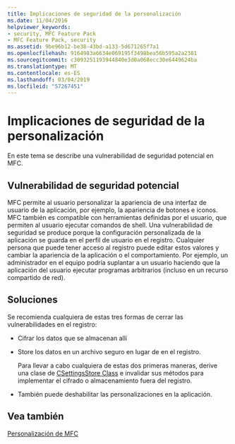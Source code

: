 ```yaml
---
title: Implicaciones de seguridad de la personalización
ms.date: 11/04/2016
helpviewer_keywords:
- security, MFC Feature Pack
- MFC Feature Pack, security
ms.assetid: 9be96b12-be38-43bd-a133-5d671265f7a1
ms.openlocfilehash: 9164983a6634e069195f3498bea56b595a2a2381
ms.sourcegitcommit: c3093251193944840e3d0a068ecc30e6449624ba
ms.translationtype: MT
ms.contentlocale: es-ES
ms.lasthandoff: 03/04/2019
ms.locfileid: "57267451"
---
```

# <a name="security-implications-of-customization"></a>Implicaciones de seguridad de la personalización

En este tema se describe una vulnerabilidad de seguridad potencial en MFC.

## <a name="potential-security-weakness"></a>Vulnerabilidad de seguridad potencial

MFC permite al usuario personalizar la apariencia de una interfaz de usuario de la aplicación, por ejemplo, la apariencia de botones e iconos. MFC también es compatible con herramientas definidas por el usuario, que permiten al usuario ejecutar comandos de shell. Una vulnerabilidad de seguridad se produce porque la configuración personalizada de la aplicación se guarda en el perfil de usuario en el registro. Cualquier persona que puede tener acceso al registro puede editar estos valores y cambiar la apariencia de la aplicación o el comportamiento. Por ejemplo, un administrador en el equipo podría suplantar a un usuario haciendo que la aplicación del usuario ejecutar programas arbitrarios (incluso en un recurso compartido de red).

## <a name="workarounds"></a>Soluciones

Se recomienda cualquiera de estas tres formas de cerrar las vulnerabilidades en el registro:

- Cifrar los datos que se almacenan allí

- Store los datos en un archivo seguro en lugar de en el registro.

   Para llevar a cabo cualquiera de estas dos primeras maneras, derive una clase de [CSettingsStore Class](../mfc/reference/csettingsstore-class.md) e invalidar sus métodos para implementar el cifrado o almacenamiento fuera del registro.

- También puede deshabilitar las personalizaciones en la aplicación.

## <a name="see-also"></a>Vea también

[Personalización de MFC](../mfc/customization-for-mfc.md)
